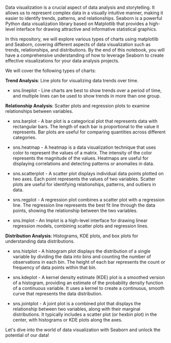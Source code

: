 Data visualization is a crucial aspect of data analysis and storytelling. It allows us to represent complex data in a visually intuitive manner, making it easier to identify trends, patterns, and relationships. Seaborn is a powerful Python data visualization library based on Matplotlib that provides a high-level interface for drawing attractive and informative statistical graphics.

In this repository, we will explore various types of charts using matplotlib and Seaborn, covering different aspects of data visualization such as trends, relationships, and distributions. By the end of this notebook, you will have a comprehensive understanding of how to leverage Seaborn to create effective visualizations for your data analysis projects.

We will cover the following types of charts:

**Trend Analysis**: Line plots for visualizing data trends over time.
- sns.lineplot - Line charts are best to show trends over a period of time, and multiple lines can be used to show trends in more than one group.

**Relationship Analysis**: Scatter plots and regression plots to examine relationships between variables.
- sns.barplot - A bar plot is a categorical plot that represents data with rectangular bars. The length of each bar is proportional to the value it represents. Bar plots are useful for comparing quantities across different categories. 

- sns.heatmap - A heatmap is a data visualization technique that uses color to represent the values of a matrix. The intensity of the color represents the magnitude of the values. Heatmaps are useful for displaying correlations and detecting patterns or anomalies in data.

- sns.scatterplot - A scatter plot displays individual data points plotted on two axes. Each point represents the values of two variables. Scatter plots are useful for identifying relationships, patterns, and outliers in data.

- sns.regplot - A regression plot combines a scatter plot with a regression line. The regression line represents the best fit line through the data points, showing the relationship between the two variables. 

- sns.lmplot - An lmplot is a high-level interface for drawing linear regression models, combining scatter plots and regression lines.

**Distribution Analysis**: Histograms, KDE plots, and box plots for understanding data distributions.
- sns.histplot - A histogram plot displays the distribution of a single variable by dividing the data into bins and counting the number of observations in each bin. The height of each bar represents the count or frequency of data points within that bin.

- sns.kdeplot - A kernel density estimate (KDE) plot is a smoothed version of a histogram, providing an estimate of the probability density function of a continuous variable. It uses a kernel to create a continuous, smooth curve that represents the data distribution.

- sns.jointplot - A joint plot is a combined plot that displays the relationship between two variables, along with their marginal distributions. It typically includes a scatter plot (or hexbin plot) in the center, with histograms or KDE plots along the axes.

Let's dive into the world of data visualization with Seaborn and unlock the potential of our data!
